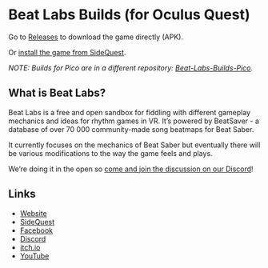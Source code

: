 # Beat Labs Builds (for Oculus Quest)

Go to [Releases](https://github.com/marek-stoj/Beat-Labs-Builds/releases) to download the game directly (APK).

Or [install the game from SideQuest](https://sidequestvr.com/app/3832/beat-labs).

_NOTE: Builds for Pico are in a different repository: [Beat-Labs-Builds-Pico](https://github.com/marek-stoj/Beat-Labs-Builds-Pico)._

## What is Beat Labs?

Beat Labs is a free and open sandbox for fiddling with different gameplay mechanics and ideas for rhythm games in VR. It’s powered by BeatSaver - a database of over 70 000 community-made song beatmaps for Beat Saber.

It currently focuses on the mechanics of Beat Saber but eventually there will be various modifications to the way the game feels and plays.

We’re doing it in the open so [come and join the discussion on our Discord](https://dsc.gg/beatlabs?ref=gh)!

## Links

- [Website](https://www.beatlabs.dev/)
- [SideQuest](https://sidequestvr.com/app/3832/beat-labs)
- [Facebook](https://www.facebook.com/BeatLabsGame)
- [Discord](https://dsc.gg/beatlabs?ref=gh)
- [itch.io](https://marek-stoj.itch.io/beat-labs)
- [YouTube](https://www.youtube.com/@Beat-Labs)
